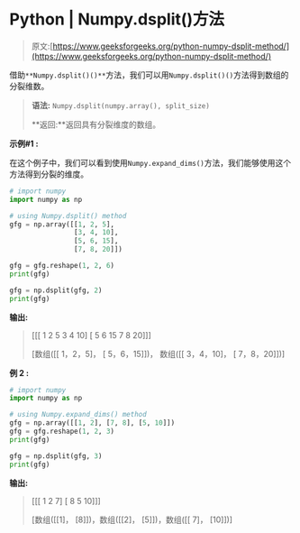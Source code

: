 # Python | Numpy.dsplit()方法

> 原文:[https://www.geeksforgeeks.org/python-numpy-dsplit-method/](https://www.geeksforgeeks.org/python-numpy-dsplit-method/)

借助`**Numpy.dsplit()()**`方法，我们可以用`Numpy.dsplit()()`方法得到数组的分裂维数。

> **语法:** `Numpy.dsplit(numpy.array(), split_size)`
> 
> **返回:**返回具有分裂维度的数组。

**示例#1 :**

在这个例子中，我们可以看到使用`Numpy.expand_dims()`方法，我们能够使用这个方法得到分裂的维度。

```py
# import numpy
import numpy as np

# using Numpy.dsplit() method
gfg = np.array([[1, 2, 5],
                [3, 4, 10],
                [5, 6, 15],
                [7, 8, 20]])

gfg = gfg.reshape(1, 2, 6)
print(gfg)

gfg = np.dsplit(gfg, 2)
print(gfg)
```

**输出:**

> [[[ 1 2 5 3 4 10]
> [ 5 6 15 7 8 20]]]
> 
> [数组([[ 1，2，5]，
> [ 5，6，15]])，
> 数组([[ 3，4，10]，
> [ 7，8，20]])]

**例 2 :**

```py
# import numpy
import numpy as np

# using Numpy.expand_dims() method
gfg = np.array([[1, 2], [7, 8], [5, 10]])
gfg = gfg.reshape(1, 2, 3)
print(gfg)

gfg = np.dsplit(gfg, 3)
print(gfg)
```

**输出:**

> [[[ 1 2 7]
> [ 8 5 10]]]
> 
> [数组([[1]，
> [8]])，数组([[2]，
> [5]])，数组([[ 7]，
> [10]])]